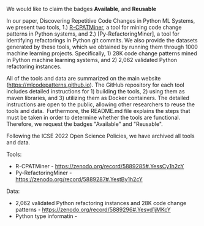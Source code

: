 We would like to claim the badges **Available**, and **Reusable**

In our paper, Discovering Repetitive Code Changes in Python ML Systems, we present two tools, 1.) [R-CPATMiner](https://github.com/maldil/R-CPATMiner), a tool for mining code change patterns in Python systems, and 2.) [Py-RefactoringMiner], a tool for identifying refactorings in Python git commits. We also provide the datasets generated by these tools, which we obtained by running them through 1000 machine learning projects. Specifically, 1) 28K code change patterns mined in Python machine learning systems, and 2) 2,062 validated Python refactoring instances.

All of the tools and data are summarized on the main website (https://mlcodepatterns.github.io). The GitHub repository for each tool includes detailed instructions for 1) building the tools, 2) using them as maven libraries, and 3) utilizing them as Docker containers. The detailed instructions are open to the public, allowing other researchers to reuse the tools and data.  Furthermore, the README.md file explains the steps that must be taken in order to determine whether the tools are functional. Therefore, we request the badges "Available" and "Reusable".

Following the ICSE 2022 Open Science Policies, we have archived all tools and data.

Tools:
* R-CPATMiner - https://zenodo.org/record/5889285#.YessCy1h2cY
* Py-RefactoringMiner - https://zenodo.org/record/5889287#.YestBy1h2cY

Data:
* 2,062 validated Python refactoring instances and 28K code change patterns - https://zenodo.org/record/5889296#.Yesvd1jMKcY
* Python type informatin - 







